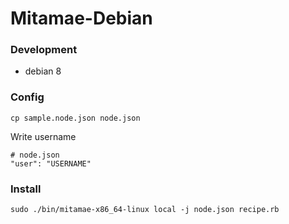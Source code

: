 # Mitamae-Debian

### Development
- debian 8

### Config
`cp sample.node.json node.json`

Write username
```
# node.json
"user": "USERNAME"
```

### Install
`sudo ./bin/mitamae-x86_64-linux local -j node.json recipe.rb`

